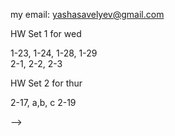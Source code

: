 my email: yashasavelyev@gmail.com 

HW Set 1 for wed

1-23, 1-24, 1-28, 1-29  
2-1, 2-2, 2-3

HW Set 2 for thur

2-17, a,b, c 
2-19 
<!-- 1) Prove that an infinite subset of a countably infinite set is countably infinite. -->
<!-- 1.1:  2, 3, 4, 5, 6a, 10 -->
<!--  -->
<!-- HW Set 2 for tue -->
<!--  -->
<!-- 1) Prove that a bounded sequence has a convergent subsequence. -->
<!--  -->
<!-- 1.2: 14, 17, 20   -->
<!-- 1.3: 26, 31   -->
<!-- 1.4: 34, 41, 42, 43   -->
<!--  -->
<!-- HW Set 3 for tue -->
<!--  -->
<!-- 2.1: 3, 5   -->
<!-- 2.2: 10, 11, 14   -->
<!-- 2.3: 18   -->
<!-- 2.4: 24, 25, 26   -->
<!-- 3.1: 1, 8   -->
<!-- 3.2: 12   -->
<!-- <!-- 3.3 19, 20, 25, 38, 40 --> -->
<!--  -->
<!-- HW set 4 for fri -->
<!--  -->
<!-- 3.3: 19, 24, 30, 36, 39 -->
<!--  -->
<!-- set 5 for fri -->
<!--  -->
<!-- 3.4: 41 -->
<!-- 4.1: 1, 3 -->
<!-- 4.2: 11, 14, -->
<!-- 4.3: 16, 28, 30 -->
<!--  -->
<!-- set 6 for fri -->
<!--  -->
<!-- 4.4: 37   -->
<!-- 5.1: 1, 3, 5   -->
<!-- 5.2: 6, 7, 9   -->
<!-- 5.3: 12    -->
<!-- 5.5: 18   -->
<!-- 5.6: 28   -->
<!-- 5.7: 33 -->
<!--  -->
<!-- set 7 for fri -->
<!--  -->
<!-- 6.1: 1, 2   -->
<!-- 6.2: 14, 15, 16   -->
<!-- 6.3: 18, 19, 21   -->
<!-- 6.4: 29   -->
<!--  -->
<!-- set 8 for next tue -->
<!--  -->
<!-- 6.5: 32, 34, 36 -->
